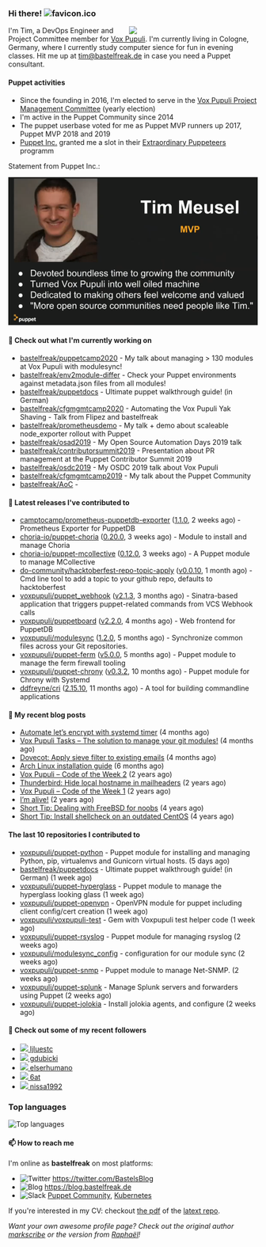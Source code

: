 ### Hi there! ![favicon.ico](https://raw.githubusercontent.com/bastelfreak/bastelfreak/master/favicon.ico)

<img align="right" src="https://avatars.githubusercontent.com/bastelfreak" width="260">

I'm Tim, a DevOps Engineer and Project Committee member for [Vox Pupuli](https://voxpupuli.org).
I'm currently living in Cologne, Germany, where I currently study computer sience for fun in evening classes.
Hit me up at [tim@bastelfreak.de](mailto:tim@bastelfeak.de) in case you need a Puppet consultant.

#### Puppet activities

* Since the founding in 2016, I'm elected to serve in the [Vox Pupuli Project Management Committee](https://voxpupuli.org/blog/2016/10/12/pmc-election-results/) (yearly election)
* I'm active in the Puppet Community since 2014
* The puppet userbase voted for me as Puppet MVP runners up 2017, Puppet MVP 2018 and 2019
* [Puppet Inc.](https://puppet.com) granted me a slot in their [Extraordinary Puppeteers](https://puppet-champions.github.io/profiles.html) programm

Statement from Puppet Inc.:

![mvp statement](https://raw.githubusercontent.com/bastelfreak/bastelfreak/master/MVP.png)

#### 🌱 Check out what I'm currently working on


- [bastelfreak/puppetcamp2020](https://github.com/bastelfreak/puppetcamp2020) - My talk about managing &gt; 130 modules at Vox Pupuli with modulesync!
- [bastelfreak/env2module-differ](https://github.com/bastelfreak/env2module-differ) - Check your Puppet environments against metadata.json files from all modules!
- [bastelfreak/puppetdocs](https://github.com/bastelfreak/puppetdocs) - Ultimate puppet walkthrough guide! (in German)
- [bastelfreak/cfgmgmtcamp2020](https://github.com/bastelfreak/cfgmgmtcamp2020) - Automating the Vox Pupuli Yak Shaving - Talk from Flipez and bastelfreak
- [bastelfreak/prometheusdemo](https://github.com/bastelfreak/prometheusdemo) - My talk &#43; demo about scaleable node_exporter rollout with Puppet
- [bastelfreak/osad2019](https://github.com/bastelfreak/osad2019) - My Open Source Automation Days 2019 talk
- [bastelfreak/contributorsummit2019](https://github.com/bastelfreak/contributorsummit2019) - Presentation about PR management at the Puppet Contributor Summit 2019
- [bastelfreak/osdc2019](https://github.com/bastelfreak/osdc2019) - My OSDC 2019 talk about Vox Pupuli
- [bastelfreak/cfgmgmtcamp2019](https://github.com/bastelfreak/cfgmgmtcamp2019) - My talk about the Puppet Community
- [bastelfreak/AoC](https://github.com/bastelfreak/AoC) - 

#### 🔭 Latest releases I've contributed to


- [camptocamp/prometheus-puppetdb-exporter](https://github.com/camptocamp/prometheus-puppetdb-exporter) ([1.1.0](https://github.com/camptocamp/prometheus-puppetdb-exporter/releases/tag/1.1.0), 2 weeks ago) -  Prometheus Exporter for PuppetDB
- [choria-io/puppet-choria](https://github.com/choria-io/puppet-choria) ([0.20.0](https://github.com/choria-io/puppet-choria/releases/tag/0.20.0), 3 weeks ago) - Module to install and manage Choria
- [choria-io/puppet-mcollective](https://github.com/choria-io/puppet-mcollective) ([0.12.0](https://github.com/choria-io/puppet-mcollective/releases/tag/0.12.0), 3 weeks ago) - A Puppet module to manage MCollective
- [do-community/hacktoberfest-repo-topic-apply](https://github.com/do-community/hacktoberfest-repo-topic-apply) ([v0.0.10](https://github.com/do-community/hacktoberfest-repo-topic-apply/releases/tag/v0.0.10), 1 month ago) - Cmd line tool to add a topic to your github repo, defaults to hacktoberfest
- [voxpupuli/puppet_webhook](https://github.com/voxpupuli/puppet_webhook) ([v2.1.3](https://github.com/voxpupuli/puppet_webhook/releases/tag/v2.1.3), 3 months ago) - Sinatra-based application that triggers puppet-related commands from VCS Webhook calls
- [voxpupuli/puppetboard](https://github.com/voxpupuli/puppetboard) ([v2.2.0](https://github.com/voxpupuli/puppetboard/releases/tag/v2.2.0), 4 months ago) - Web frontend for PuppetDB
- [voxpupuli/modulesync](https://github.com/voxpupuli/modulesync) ([1.2.0](https://github.com/voxpupuli/modulesync/releases/tag/1.2.0), 5 months ago) - Synchronize common files across your Git repositories.
- [voxpupuli/puppet-ferm](https://github.com/voxpupuli/puppet-ferm) ([v5.0.0](https://github.com/voxpupuli/puppet-ferm/releases/tag/v5.0.0), 5 months ago) - Puppet module to manage the ferm firewall tooling
- [voxpupuli/puppet-chrony](https://github.com/voxpupuli/puppet-chrony) ([v0.3.2](https://github.com/voxpupuli/puppet-chrony/releases/tag/v0.3.2), 10 months ago) - Puppet module for Chrony with Systemd
- [ddfreyne/cri](https://github.com/ddfreyne/cri) ([2.15.10](https://github.com/ddfreyne/cri/releases/tag/2.15.10), 11 months ago) - A tool for building commandline applications

#### 📜 My recent blog posts


- [Automate let’s encrypt with systemd timer](https://blog.bastelfreak.de/2020/08/automate-lets-encrypt-with-systemd-timer/) (4 months ago)
- [Vox Pupuli Tasks – The solution to manage your git modules!](https://blog.bastelfreak.de/2020/08/vox-pupuli-tasks-the-solution-to-manage-your-git-modules/) (4 months ago)
- [Dovecot: Apply sieve filter to existing emails](https://blog.bastelfreak.de/2020/08/dovecot-apply-sieve-filter-to-existing-emails/) (4 months ago)
- [Arch Linux installation guide](https://blog.bastelfreak.de/2020/06/arch-linux-installation-guide/) (6 months ago)
- [Vox Pupuli – Code of the Week 2](https://blog.bastelfreak.de/2019/01/vox-pupuli-code-of-the-week-2/) (2 years ago)
- [Thunderbird: Hide local hostname in mailheaders](https://blog.bastelfreak.de/2019/01/thunderbird-hide-local-hostname-in-mailheaders/) (2 years ago)
- [Vox Pupuli – Code of the Week 1](https://blog.bastelfreak.de/2019/01/vox-pupuli-code-of-the-week/) (2 years ago)
- [I’m alive!](https://blog.bastelfreak.de/2019/01/im-alive/) (2 years ago)
- [Short Tip: Dealing with FreeBSD for noobs](https://blog.bastelfreak.de/2016/11/short-tip-dealing-with-freebsd-for-noobs/) (4 years ago)
- [Short Tip: Install shellcheck on an outdated CentOS](https://blog.bastelfreak.de/2016/08/short-tip-install-shellcheck-on-an-outdated-centos/) (4 years ago)

#### The last 10 repositories I contributed to


- [voxpupuli/puppet-python](https://github.com/voxpupuli/puppet-python) - Puppet module for installing and managing Python, pip, virtualenvs and Gunicorn virtual hosts. (5 days ago)
- [bastelfreak/puppetdocs](https://github.com/bastelfreak/puppetdocs) - Ultimate puppet walkthrough guide! (in German) (1 week ago)
- [voxpupuli/puppet-hyperglass](https://github.com/voxpupuli/puppet-hyperglass) - Puppet module to manage the hyperglass looking glass (1 week ago)
- [voxpupuli/puppet-openvpn](https://github.com/voxpupuli/puppet-openvpn) - OpenVPN module for puppet including client config/cert creation (1 week ago)
- [voxpupuli/voxpupuli-test](https://github.com/voxpupuli/voxpupuli-test) - Gem with Voxpupuli test helper code (1 week ago)
- [voxpupuli/puppet-rsyslog](https://github.com/voxpupuli/puppet-rsyslog) - Puppet module for managing rsyslog (2 weeks ago)
- [voxpupuli/modulesync_config](https://github.com/voxpupuli/modulesync_config) - configuration for our module sync (2 weeks ago)
- [voxpupuli/puppet-snmp](https://github.com/voxpupuli/puppet-snmp) - Puppet module to manage Net-SNMP. (2 weeks ago)
- [voxpupuli/puppet-splunk](https://github.com/voxpupuli/puppet-splunk) - Manage Splunk servers and forwarders using Puppet (2 weeks ago)
- [voxpupuli/puppet-jolokia](https://github.com/voxpupuli/puppet-jolokia) - Install jolokia agents, and configure (2 weeks ago)

#### 👥 Check out some of my recent followers


- [<img src="https://avatars3.githubusercontent.com/u/63439129?v=4" height="20"/> ljluestc](https://github.com/ljluestc)
- [<img src="https://avatars2.githubusercontent.com/u/566632?u=827a1920ae531f73bb1cd9ef2f0058bde4aef494&amp;v=4" height="20"/> gdubicki](https://github.com/gdubicki)
- [<img src="https://avatars2.githubusercontent.com/u/21196740?u=d978f86ec0903ca44915f5dc36012a29b027bff5&amp;v=4" height="20"/> elserhumano](https://github.com/elserhumano)
- [<img src="https://avatars0.githubusercontent.com/u/20618622?u=0e8a54f7a4db298ddfdb5b87714fc9de2146a8ad&amp;v=4" height="20"/> 6at](https://github.com/6at)
- [<img src="https://avatars1.githubusercontent.com/u/68830247?u=4b0503d43e425b12e8073d836346b679294131b2&amp;v=4" height="20"/> nissa1992](https://github.com/nissa1992)

### Top languages

![Top languages](https://github-readme-stats.vercel.app/api/top-langs/?username=raphink&hide_title=true)

#### 📫 How to reach me

I'm online as **bastelfreak** on most platforms:

- <img src="https://raw.githubusercontent.com/FortAwesome/Font-Awesome/master/svgs/brands/twitter.svg" width="20" alt="Twitter" /> https://twitter.com/BastelsBlog
- <img src="https://raw.githubusercontent.com/FortAwesome/Font-Awesome/master/svgs/brands/wordpress.svg" width="20" alt="Blog" /> https://blog.bastelfreak.de
- <img src="https://raw.githubusercontent.com/FortAwesome/Font-Awesome/master/svgs/brands/slack.svg" width="20" alt="Slack" /> [Puppet Community](https://slack.puppet.com/), [Kubernetes](https://slack.k8s.io/)

If you're interested in my CV: checkout [the pdf](https://github.com/bastelfreak/cv/raw/master/content-en.pdf) of the [latext repo](https://github.com/bastelfreak/cv#readme).

*Want your own awesome profile page? Check out the original author [markscribe](https://github.com/muesli/markscribe) or the version from [Raphaël](https://github.com/raphink/raphink#hi-there-)!*
